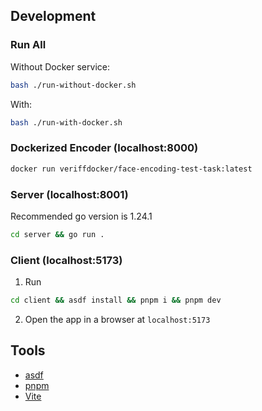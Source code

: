 ## Development

### Run All

Without Docker service:
```bash
bash ./run-without-docker.sh
```

With:
```bash
bash ./run-with-docker.sh
```

### Dockerized Encoder (localhost:8000)

```bash
docker run veriffdocker/face-encoding-test-task:latest
```

### Server (localhost:8001)

Recommended go version is 1.24.1

```bash
cd server && go run .
```

### Client (localhost:5173)

1. Run

```bash
cd client && asdf install && pnpm i && pnpm dev
```

2. Open the app in a browser at `localhost:5173`

## Tools

- [asdf](https://asdf-vm.com/)
- [pnpm](https://pnpm.io/)
- [Vite](https://v4.vite.dev/)
